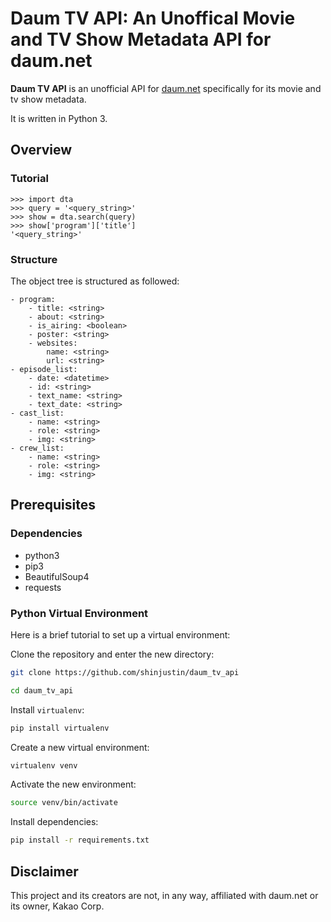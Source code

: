 # Daum TV API: An Unoffical Movie and TV Show Metadata API for daum.net

**Daum TV API** is an unofficial API for [daum.net](https://www.daum.net) specifically for its movie and tv show metadata.

It is written in Python 3.

## Overview

### Tutorial

```python3
>>> import dta
>>> query = '<query_string>'
>>> show = dta.search(query)
>>> show['program']['title']
'<query_string>'
```

### Structure

The object tree is structured as followed:

```
- program:
    - title: <string>
    - about: <string>
    - is_airing: <boolean>
    - poster: <string>
    - websites:
        name: <string>
        url: <string>
- episode_list:
    - date: <datetime>
    - id: <string>
    - text_name: <string>
    - text_date: <string>
- cast_list:
    - name: <string>
    - role: <string>
    - img: <string>
- crew_list:
    - name: <string>
    - role: <string>
    - img: <string>
```

## Prerequisites

### Dependencies

- python3
- pip3
- BeautifulSoup4
- requests

### Python Virtual Environment

Here is a brief tutorial to set up a virtual environment:

Clone the repository and enter the new directory:

```bash
git clone https://github.com/shinjustin/daum_tv_api
```

```bash
cd daum_tv_api
```

Install `virtualenv`:

```bash
pip install virtualenv
```

Create a new virtual environment:
```bash
virtualenv venv
```

Activate the new environment:

```bash
source venv/bin/activate
```

Install dependencies:

```bash
pip install -r requirements.txt
```

## Disclaimer

This project and its creators are not, in any way, affiliated with daum.net or its owner, Kakao Corp.
